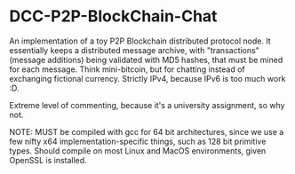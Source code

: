 # DCC-P2P-BlockChain-Chat

An implementation of a toy P2P Blockchain distributed protocol node. It essentially keeps a distributed message archive, with "transactions" (message additions) being validated with MD5 hashes, that must be mined for each message.
Think mini-bitcoin, but for chatting instead of exchanging fictional currency.
Strictly IPv4, because IPv6 is too much work :D.


Extreme level of commenting, because it's a university assignment, so why not.


NOTE: MUST be compiled with gcc for 64 bit architectures, since we use a few nifty x64 implementation-specific things, such as 128 bit primitive types. Should compile on most Linux and MacOS environments, given OpenSSL is installed.
